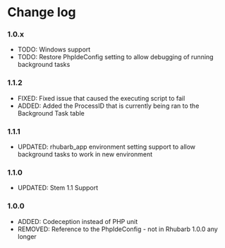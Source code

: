 # Change log

### 1.0.x

* TODO:     Windows support
* TODO:     Restore PhpIdeConfig setting to allow debugging of running background tasks

### 1.1.2

* FIXED:    Fixed issue that caused the executing script to fail 
* ADDED:    Added the ProcessID that is currently being ran to the Background Task table

### 1.1.1
* UPDATED:  rhubarb_app environment setting support to allow background tasks to work in new environment

### 1.1.0
* UPDATED:	Stem 1.1 Support

### 1.0.0

* ADDED:    Codeception instead of PHP unit
* REMOVED:  Reference to the PhpIdeConfig - not in Rhubarb 1.0.0 any longer
